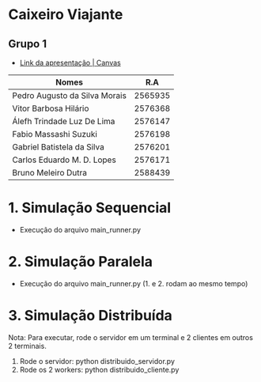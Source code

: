 # Caixeiro Viajante
## Grupo 1

- [Link da apresentação | Canvas](https://www.canva.com/design/DAGrGRe-r6A/6boamFHYAyXPgriC0sj0mg/view?utm_content=DAGrGRe-r6A&utm_campaign=designshare&utm_medium=link2&utm_source=uniquelinks&utlId=h92ed00372f)

| Nomes                         | R.A     |
|-------------------------------|---------|
| Pedro Augusto da Silva Morais | 2565935 |
| Vitor Barbosa Hilário         | 2576368 |
| Álefh Trindade Luz De Lima    | 2576147 |
| Fabio Massashi Suzuki         | 2576198 |
| Gabriel Batistela da Silva    | 2576201 |
| Carlos Eduardo M. D. Lopes    | 2576171 |
| Bruno Meleiro Dutra           | 2588439 |

# 1. Simulação Sequencial
- Execução do arquivo main_runner.py

# 2. Simulação Paralela
- Execução do arquivo main_runner.py (1. e 2. rodam ao mesmo tempo)

# 3. Simulação Distribuída
Nota: Para executar, rode o servidor em um terminal e 2 clientes em outros 2 terminais.

1. Rode o servidor: python distribuido_servidor.py
2. Rode os 2 workers: python distribuido_cliente.py
